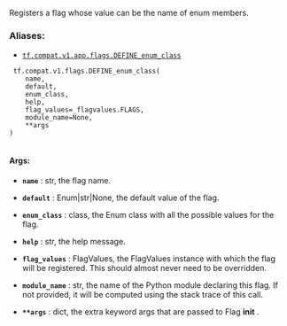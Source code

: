 Registers a flag whose value can be the name of enum members.



### Aliases:

- [ `tf.compat.v1.app.flags.DEFINE_enum_class` ](/api_docs/python/tf/compat/v1/flags/DEFINE_enum_class)



```
 tf.compat.v1.flags.DEFINE_enum_class(
    name,
    default,
    enum_class,
    help,
    flag_values=_flagvalues.FLAGS,
    module_name=None,
    **args
)
 
```



#### Args:

- **`name`** : str, the flag name.

- **`default`** : Enum|str|None, the default value of the flag.

- **`enum_class`** : class, the Enum class with all the possible values for the flag.

- **`help`** : str, the help message.

- **`flag_values`** : FlagValues, the FlagValues instance with which the flag will
be registered. This should almost never need to be overridden.

- **`module_name`** : str, the name of the Python module declaring this flag.
If not provided, it will be computed using the stack trace of this call.

- **`**args`** : dict, the extra keyword args that are passed to Flag **init** .

